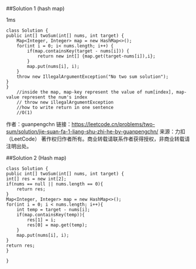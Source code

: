 ##Solution 1 (hash map) 

1ms

    class Solution {
    public int[] twoSum(int[] nums, int target) {
        Map<Integer, Integer> map = new HashMap<>();
        for(int i = 0; i< nums.length; i++) {
            if(map.containsKey(target - nums[i])) {
                return new int[] {map.get(target-nums[i]),i};
            }
            map.put(nums[i], i);
        }
        throw new IllegalArgumentException("No two sum solution");
    }
    }
        //inside the map, map-key represent the value of num[index], map-value represent the num's index
        // throw new illegalArgumentException
        //how to write return in one sentence
        //O(1)

作者：guanpengchn
链接：https://leetcode.cn/problems/two-sum/solution/jie-suan-fa-1-liang-shu-zhi-he-by-guanpengchn/
来源：力扣（LeetCode）
著作权归作者所有。商业转载请联系作者获得授权，非商业转载请注明出处。

    

##Solution 2 (Hash map)

    class Solution {
    public int[] twoSum(int[] nums, int target) {
    int[] res = new int[2];
    if(nums == null || nums.length == 0){
        return res;
    }
    Map<Integer, Integer> map = new HashMap<>();
    for(int i = 0; i < nums.length; i++){
        int temp = target - nums[i];
        if(map.containsKey(temp)){
            res[1] = i;
            res[0] = map.get(temp);
        }
        map.put(nums[i], i);
    }
    return res;
    }

    }



